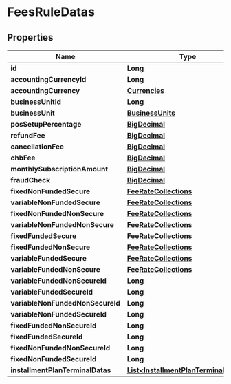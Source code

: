 
# FeesRuleDatas

## Properties
Name | Type | Description | Notes
------------ | ------------- | ------------- | -------------
**id** | **Long** |  | 
**accountingCurrencyId** | **Long** |  | 
**accountingCurrency** | [**Currencies**](Currencies.md) |  |  [optional]
**businessUnitId** | **Long** |  | 
**businessUnit** | [**BusinessUnits**](BusinessUnits.md) |  |  [optional]
**posSetupPercentage** | [**BigDecimal**](BigDecimal.md) |  | 
**refundFee** | [**BigDecimal**](BigDecimal.md) |  | 
**cancellationFee** | [**BigDecimal**](BigDecimal.md) |  | 
**chbFee** | [**BigDecimal**](BigDecimal.md) |  | 
**monthlySubscriptionAmount** | [**BigDecimal**](BigDecimal.md) |  | 
**fraudCheck** | [**BigDecimal**](BigDecimal.md) |  | 
**fixedNonFundedSecure** | [**FeeRateCollections**](FeeRateCollections.md) |  |  [optional]
**variableNonFundedSecure** | [**FeeRateCollections**](FeeRateCollections.md) |  |  [optional]
**fixedNonFundedNonSecure** | [**FeeRateCollections**](FeeRateCollections.md) |  |  [optional]
**variableNonFundedNonSecure** | [**FeeRateCollections**](FeeRateCollections.md) |  |  [optional]
**fixedFundedSecure** | [**FeeRateCollections**](FeeRateCollections.md) |  |  [optional]
**fixedFundedNonSecure** | [**FeeRateCollections**](FeeRateCollections.md) |  |  [optional]
**variableFundedSecure** | [**FeeRateCollections**](FeeRateCollections.md) |  |  [optional]
**variableFundedNonSecure** | [**FeeRateCollections**](FeeRateCollections.md) |  |  [optional]
**variableFundedNonSecureId** | **Long** |  |  [optional]
**variableFundedSecureId** | **Long** |  |  [optional]
**variableNonFundedNonSecureId** | **Long** |  |  [optional]
**variableNonFundedSecureId** | **Long** |  |  [optional]
**fixedFundedNonSecureId** | **Long** |  |  [optional]
**fixedFundedSecureId** | **Long** |  |  [optional]
**fixedNonFundedNonSecureId** | **Long** |  |  [optional]
**fixedNonFundedSecureId** | **Long** |  |  [optional]
**installmentPlanTerminalDatas** | [**List&lt;InstallmentPlanTerminalDatas&gt;**](InstallmentPlanTerminalDatas.md) |  |  [optional]



